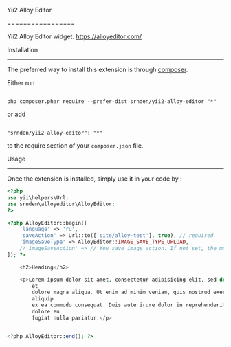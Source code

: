 Yii2 Alloy Editor

=================

Yii2 Alloy Editor widget. https://alloyeditor.com/



Installation

------------



The preferred way to install this extension is through [composer](http://getcomposer.org/download/).



Either run



```

php composer.phar require --prefer-dist srnden/yii2-alloy-editor "*"

```



or add



```

"srnden/yii2-alloy-editor": "*"

```



to the require section of your `composer.json` file.





Usage

-----



Once the extension is installed, simply use it in your code by  :


```php
<?php
use yii\helpers\Url;
use srnden\alloyeditor\AlloyEditor;
?>

<?php AlloyEditor::begin([
    'language' => 'ru',
    'saveAction' => Url::to(['site/alloy-test'], true), // required
    'imageSaveType' => AlloyEditor::IMAGE_SAVE_TYPE_UPLOAD,
    //'imageSaveAction' => // You save image action. If not set, the module action is used.
]); ?>

    <h2>Heading</h2>

    <p>Lorem ipsum dolor sit amet, consectetur adipisicing elit, sed do eiusmod tempor incididunt ut labore
        et
        dolore magna aliqua. Ut enim ad minim veniam, quis nostrud exercitation ullamco laboris nisi ut
        aliquip
        ex ea commodo consequat. Duis aute irure dolor in reprehenderit in voluptate velit esse cillum
        dolore eu
        fugiat nulla pariatur.</p>


<?php AlloyEditor::end(); ?>
```


